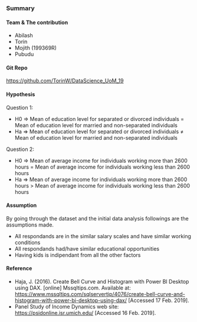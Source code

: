 ### Summary

#### Team & The contribution
- Abilash
- Torin
- Mojith (199369R)
- Pubudu

#### Git Repo
https://github.com/TorinW/DataScience_UoM_19

#### Hypothesis
Question 1:
- H0 => Mean of education level for separated or divorced individuals = Mean of education level for married and non-separated individuals
- Ha => Mean of education level for separated or divorced individuals ≠ Mean of education level for married and non-separated individuals

Question 2:
- H0 => Mean of average income for individuals working more than 2600 hours = Mean of average income for individuals working less than 2600 hours
- Ha => Mean of average income for individuals working more than 2600 hours > Mean of average income for individuals working less than 2600 hours

#### Assumption
By going through the dataset and the initial data analysis followings are the assumptions made.

- All respondands are in the similar salary scales and have similar working conditions
- All respondands had/have similar educational opportunities
- Having kids is indipendant from all the other factors

#### Reference
- Haja, J. (2016). Create Bell Curve and Histogram with Power BI Desktop using DAX. [online] Mssqltips.com. Available at: https://www.mssqltips.com/sqlservertip/4076/create-bell-curve-and-histogram-with-power-bi-desktop-using-dax/ [Accessed 17 Feb. 2019].
- Panel Study of Income Dynamics web site: https://psidonline.isr.umich.edu/  [Accessed 16 Feb. 2019].

